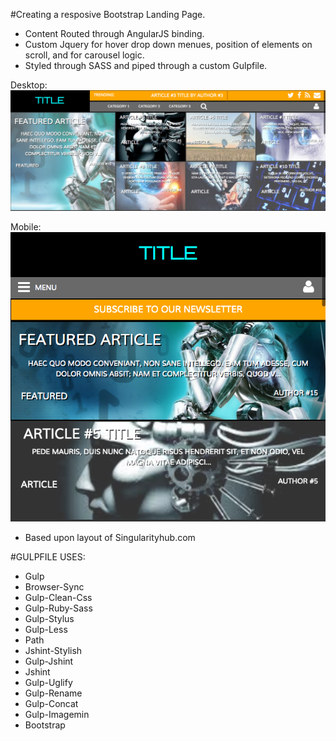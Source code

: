 #Creating a resposive Bootstrap Landing Page.

* Content Routed through AngularJS binding.
* Custom Jquery for hover drop down menues,
position of elements on scroll,
and for carousel logic.
* Styled through SASS and piped through a custom Gulpfile.


Desktop:
![site](img/site.png)

Mobile:
![mobile site](img/mobile.png)

* Based upon layout of Singularityhub.com






#GULPFILE USES:

* Gulp
* Browser-Sync
* Gulp-Clean-Css
* Gulp-Ruby-Sass
* Gulp-Stylus
* Gulp-Less
* Path
* Jshint-Stylish
* Gulp-Jshint
* Jshint
* Gulp-Uglify
* Gulp-Rename
* Gulp-Concat
* Gulp-Imagemin
* Bootstrap
